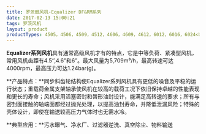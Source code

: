 ```yaml
---
title: 罗茨鼓风机-Equalizer DF&RM系列
date: 2017-02-13 15:00:21
tags: 罗茨风机
layout: product
productTypes: 4505，4506，4509，4512，4606，4609，4612，6012，6016，6024<br>(了解更多请查看下载中心)
---
```


**Equalizer系列风机**具有通常高级风机才有的特点，它是中等负荷、紧凑型风机，常用风机齿距有4.5‘’,4.6"和6”。最大风量为5,709m³/h，最高转速可达4000rpm，最高压力可达1.24bar(g)。

**产品特点：**同步斜齿轮结构使Equalizer系列风机具有更低的噪音及平稳的运行状态；重载荷金属支架轴承使风机在较高的载荷工况下依旧保持卓越的性能表现和更长的寿命；风机采用活塞密封和唇形油封设计，能满足高转速的要求；所有与密封面接触的轴端面都经过抛光处理，以提高油封寿命，并降低泄漏风险；特殊的壳体设计，即使在输送较高压力气体时也无需水冷。

**典型应用：**污水曝气、净水厂、过滤器逆洗、真空除尘、物料输送